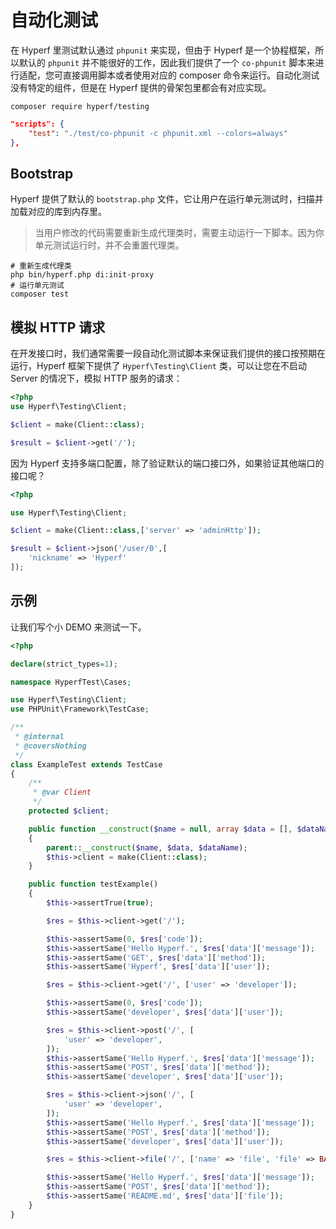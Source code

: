 # 自动化测试

在 Hyperf 里测试默认通过 `phpunit` 来实现，但由于 Hyperf 是一个协程框架，所以默认的 `phpunit` 并不能很好的工作，因此我们提供了一个 `co-phpunit` 脚本来进行适配，您可直接调用脚本或者使用对应的 composer 命令来运行。自动化测试没有特定的组件，但是在 Hyperf 提供的骨架包里都会有对应实现。

```
composer require hyperf/testing
```

```json
"scripts": {
    "test": "./test/co-phpunit -c phpunit.xml --colors=always"
},
```

## Bootstrap

Hyperf 提供了默认的 `bootstrap.php` 文件，它让用户在运行单元测试时，扫描并加载对应的库到内存里。

> 当用户修改的代码需要重新生成代理类时，需要主动运行一下脚本。因为你单元测试运行时，并不会重置代理类。

```
# 重新生成代理类
php bin/hyperf.php di:init-proxy
# 运行单元测试
composer test
```

## 模拟 HTTP 请求

在开发接口时，我们通常需要一段自动化测试脚本来保证我们提供的接口按预期在运行，Hyperf 框架下提供了 `Hyperf\Testing\Client` 类，可以让您在不启动 Server 的情况下，模拟 HTTP 服务的请求：

```php
<?php
use Hyperf\Testing\Client;

$client = make(Client::class);

$result = $client->get('/');
```

因为 Hyperf 支持多端口配置，除了验证默认的端口接口外，如果验证其他端口的接口呢？

```php
<?php

use Hyperf\Testing\Client;

$client = make(Client::class,['server' => 'adminHttp']);

$result = $client->json('/user/0',[
    'nickname' => 'Hyperf'
]);

```

## 示例

让我们写个小 DEMO 来测试一下。

```php
<?php

declare(strict_types=1);

namespace HyperfTest\Cases;

use Hyperf\Testing\Client;
use PHPUnit\Framework\TestCase;

/**
 * @internal
 * @coversNothing
 */
class ExampleTest extends TestCase
{
    /**
     * @var Client
     */
    protected $client;

    public function __construct($name = null, array $data = [], $dataName = '')
    {
        parent::__construct($name, $data, $dataName);
        $this->client = make(Client::class);
    }

    public function testExample()
    {
        $this->assertTrue(true);

        $res = $this->client->get('/');

        $this->assertSame(0, $res['code']);
        $this->assertSame('Hello Hyperf.', $res['data']['message']);
        $this->assertSame('GET', $res['data']['method']);
        $this->assertSame('Hyperf', $res['data']['user']);

        $res = $this->client->get('/', ['user' => 'developer']);

        $this->assertSame(0, $res['code']);
        $this->assertSame('developer', $res['data']['user']);

        $res = $this->client->post('/', [
            'user' => 'developer',
        ]);
        $this->assertSame('Hello Hyperf.', $res['data']['message']);
        $this->assertSame('POST', $res['data']['method']);
        $this->assertSame('developer', $res['data']['user']);

        $res = $this->client->json('/', [
            'user' => 'developer',
        ]);
        $this->assertSame('Hello Hyperf.', $res['data']['message']);
        $this->assertSame('POST', $res['data']['method']);
        $this->assertSame('developer', $res['data']['user']);

        $res = $this->client->file('/', ['name' => 'file', 'file' => BASE_PATH . '/README.md']);

        $this->assertSame('Hello Hyperf.', $res['data']['message']);
        $this->assertSame('POST', $res['data']['method']);
        $this->assertSame('README.md', $res['data']['file']);
    }
}
```